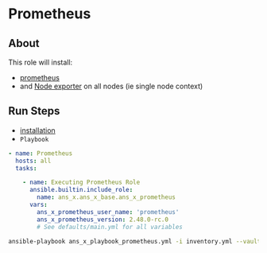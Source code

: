 # Prometheus

## About

This role will install:
* [prometheus](tasks/prometheus_install.yml)
* and [Node exporter](tasks/prometheus_node_exporter.yml)
on all nodes (ie single node context)

## Run Steps

* [installation](../../README.md#installation)
* `Playbook`
```yaml
- name: Prometheus
  hosts: all
  tasks:

    - name: Executing Prometheus Role
      ansible.builtin.include_role:
        name: ans_x.ans_x_base.ans_x_prometheus
      vars:
        ans_x_prometheus_user_name: 'prometheus'
        ans_x_prometheus_version: 2.48.0-rc.0
        # See defaults/main.yml for all variables        
```
```bash
ansible-playbook ans_x_playbook_prometheus.yml -i inventory.yml --vault-id passphrase.sh
```

